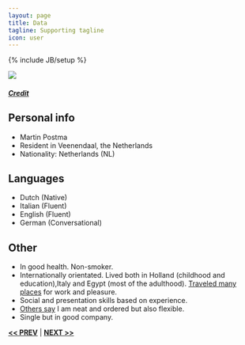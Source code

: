 ```yaml
---
layout: page
title: Data
tagline: Supporting tagline
icon: user
---
```

{% include JB/setup %}

<a href="https://www.flickr.com/photos/132644069@N03/16565567243" title="View photo on Flickr" target="_blank"><img src="https://farm8.staticflickr.com/7714/16565567243_31d6c37cfd_z_d.jpg"></a><br />
<h5><a href="https://www.flickr.com/photos/132644069@N03/" title="View user on Flickr" target="_blank">Credit</a></h5>

## Personal info
- Martin Postma
- Resident in  Veenendaal, the Netherlands
- Nationality: Netherlands (NL)


## Languages

- Dutch (Native)
- Italian (Fluent)
- English (Fluent)
- German (Conversational)


## Other

- In good health. Non-smoker.
- Internationally orientated. Lived both in Holland (childhood and education),Italy and Egypt (most of the adulthood). [Traveled many places](https://www.google.com/maps/contrib/108601300816282599187/photos) for work and pleasure.
- Social and presentation skills based on experience.
- [Others say](https://www.airbnb.com/users/show/7889468) I am neat and ordered but also flexible.
- Single but in good company.

<a href="/#top" title="Home"><b><< PREV</b></a> &#124; <a href="/work.html#top" title="Work"><b>NEXT >></b></a>
